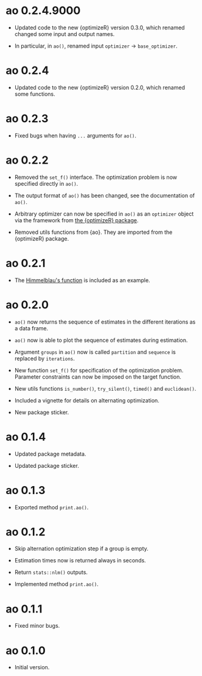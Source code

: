 # ao 0.2.4.9000

* Updated code to the new {optimizeR} version 0.3.0, which renamed changed some input and output names.

* In particular, in `ao()`, renamed input `optimizer` -> `base_optimizer`.

# ao 0.2.4

* Updated code to the new {optimizeR} version 0.2.0, which renamed some functions.

# ao 0.2.3

* Fixed bugs when having `...` arguments for `ao()`.

# ao 0.2.2

* Removed the `set_f()` interface. The optimization problem is now specified directly in `ao()`.

* The output format of `ao()` has been changed, see the documentation of `ao()`.

* Arbitrary optimizer can now be specified in `ao()` as an `optimizer` object via the framework from [the {optimizeR} package](https://CRAN.R-project.org/package=optimizeR).

* Removed utils functions from {ao}. They are imported from the {optimizeR} package.

# ao 0.2.1

* The [Himmelblau's function](https://en.wikipedia.org/wiki/Himmelblau%27s_function) is included as an example.

# ao 0.2.0

* `ao()` now returns the sequence of estimates in the different iterations as a data frame.

* `ao()` now is able to plot the sequence of estimates during estimation.

* Argument `groups` in `ao()` now is called `partition` and `sequence` is replaced by `iterations`.

* New function `set_f()` for specification of the optimization problem. Parameter constraints can now be imposed on the target function.

* New utils functions `is_number()`, `try_silent()`, `timed()` and `euclidean()`.

* Included a vignette for details on alternating optimization.

* New package sticker.

# ao 0.1.4

* Updated package metadata.

* Updated package sticker.

# ao 0.1.3

* Exported method `print.ao()`.

# ao 0.1.2

* Skip alternation optimization step if a group is empty.

* Estimation times now is returned always in seconds.

* Return `stats::nlm()` outputs.

* Implemented method `print.ao()`.

# ao 0.1.1

* Fixed minor bugs.

# ao 0.1.0

* Initial version.
